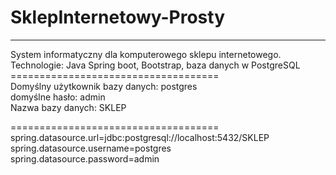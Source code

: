 # SklepInternetowy-Prosty
---
System informatyczny dla komputerowego sklepu internetowego. 
Technologie: Java Spring boot, Bootstrap, baza danych w PostgreSQL </br>
==================================== </br>
Domyślny użytkownik bazy danych: postgres </br>
domyślne hasło: admin </br> 
Nazwa bazy danych: SKLEP  </br>

==================================== </br>
spring.datasource.url=jdbc:postgresql://localhost:5432/SKLEP <br>
spring.datasource.username=postgres <br>
spring.datasource.password=admin 
